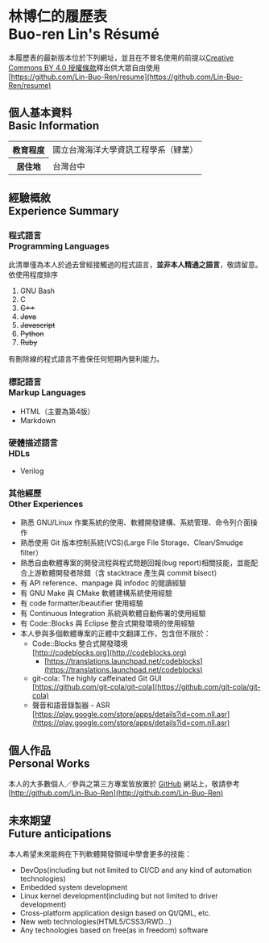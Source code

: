 # 林博仁的履歷表<br />Buo-ren Lin's Résumé
本履歷表的最新版本位於下列網址，並且在不冒名使用的前提以[Creative Commons BY 4.0 授權條款](https://creativecommons.org/licenses/by/4.0/)釋出供大眾自由使用  
[https://github.com/Lin-Buo-Ren/resume](https://github.com/Lin-Buo-Ren/resume)

## 個人基本資料<br>Basic Information
<table>
	<thead></thead>
	<tfoot></tfoot>
	<tbody>
		<tr>
			<th>教育程度</th>
			<td>國立台灣海洋大學資訊工程學系（肄業）</td>
		</tr>
		<tr>
			<th>居住地</th>
			<td>台灣台中</td>
		</tr>
	</tbody>
</table>

## 經驗概敘<br>Experience Summary
### 程式語言<br>Programming Languages
此清單僅為本人於過去曾經接觸過的程式語言，**並非本人精通之語言**，敬請留意。依使用程度排序

1. GNU Bash
1. C
1. ~~C++~~
1. ~~Java~~
1. ~~Javascript~~
1. ~~Python~~
1. ~~Ruby~~

有刪除線的程式語言不擔保任何短期內營利能力。

### 標記語言<br>Markup Languages
* HTML（主要為第4版）
* Markdown

### 硬體描述語言<br>HDLs
* Verilog

### 其他經歷<br />Other Experiences
* 熟悉 GNU/Linux 作業系統的使用、軟體開發建構、系統管理、命令列介面操作
* 熟悉使用 Git 版本控制系統(VCS)(Large File Storage、Clean/Smudge filter）
* 熟悉自由軟體專案的開發流程與程式問題回報(bug report)相關技能，並能配合上游軟體開發者除錯（含 stacktrace 產生與 commit bisect）
* 有 API reference、manpage 與 infodoc 的閱讀經驗
* 有 GNU Make 與 CMake 軟體建構系統使用經驗
* 有 code formatter/beautifier 使用經驗
* 有 Continuous Integration 系統與軟體自動佈署的使用經驗
* 有 Code::Blocks 與 Eclipse 整合式開發環境的使用經驗
* 本人參與多個軟體專案的正體中文翻譯工作，包含但不限於：
	* Code::Blocks 整合式開發環境  
      [http://codeblocks.org](http://codeblocks.org)
		* [https://translations.launchpad.net/codeblocks](https://translations.launchpad.net/codeblocks)    
	* git-cola: The highly caffeinated Git GUI  
      [https://github.com/git-cola/git-cola](https://github.com/git-cola/git-cola)
	* 聲音和語音錄製器 - ASR  
[https://play.google.com/store/apps/details?id=com.nll.asr](https://play.google.com/store/apps/details?id=com.nll.asr)

## 個人作品<br />Personal Works
本人的大多數個人／參與之第三方專案皆放置於 [GitHub](http://github.com) 網站上，敬請參考  
[http://github.com/Lin-Buo-Ren](http://github.com/Lin-Buo-Ren)

## 未來期望<br />Future anticipations
本人希望未來能夠在下列軟體開發領域中學會更多的技能：

* DevOps(including but not limited to CI/CD and any kind of automation technologies)
* Embedded system development
* Linux kernel development(including but not limited to driver development)
* Cross-platform application design based on Qt/QML, etc.
* New web technologies(HTML5/CSS3/RWD...)
* Any technologies based on free(as in freedom) software
